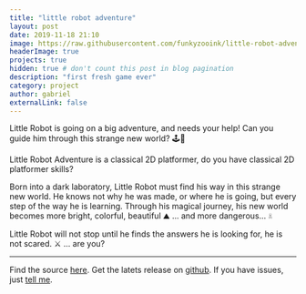 ```yaml
---
title: "little robot adventure"
layout: post
date: 2019-11-18 21:10
image: https://raw.githubusercontent.com/funkyzooink/little-robot-adventure/master/android/web_hi_res_512.png
headerImage: true
projects: true
hidden: true # don't count this post in blog pagination
description: "first fresh game ever"
category: project
author: gabriel
externalLink: false
---
```


Little Robot is going on a big adventure, and needs your help! Can you guide him through this strange new world? 🕹️🤖


Little Robot Adventure is a classical 2D platformer, do you have classical 2D platformer skills?

Born into a dark laboratory, Little Robot must find his way in this strange new world.
He knows not why he was made, or where he is going, but every step of the way he is learning.
Through his magical journey, his new world becomes more bright, colorful, beautiful ⛰ ... and more dangerous... ☠

Little Robot will not stop until he finds the answers he is looking for, he is not scared. ⚔  ... are you?


---
Find the source [here](https://github.com/funkyzooink/little-robot-adventure/).
Get the latets release on [github](https://github.com/funkyzooink/fresh-engine/releases).
If you have issues, just [tell me](https://github.com/funkyzooink/little-robot-adventure/issues).
